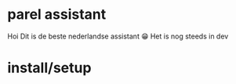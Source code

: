 # parel assistant

Hoi
Dit is de beste nederlandse assistant 😁
Het is nog steeds in dev

# install/setup

